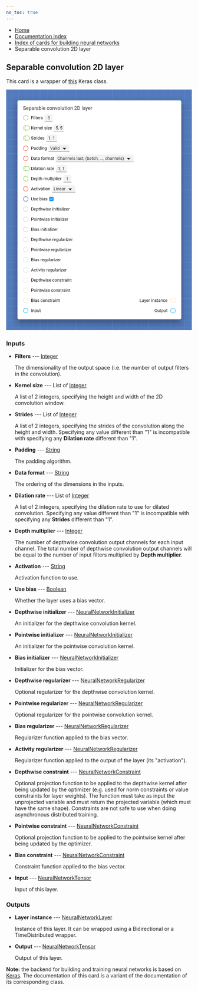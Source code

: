 ```yaml
---
no_toc: true
---
```


<ul class="breadcrumb">
    <li><a href="">Home</a></li>
    <li><a href="documentation">Documentation index</a></li>
    <li><a href="neural_network_cards/">Index of cards for building neural networks</a></li>
    <li>Separable convolution 2D layer</li>
</ul>

## Separable convolution 2D layer

This card is a wrapper of [this](https://keras.io/api/layers/convolution_layers/separable_convolution2d/) Keras class.

!["Separable convolution 2D layer" card](assets/img/neural_network_cards/layer_SeparableConv2D.png)


### Inputs


* **Filters** --- [Integer](types/Integer)

  The dimensionality of the output space (i.e. the number of output filters in the convolution).

* **Kernel size** --- List of [Integer](types/Integer)

  A list of 2 integers, specifying the height and width of the 2D convolution window.

* **Strides** --- List of [Integer](types/Integer)

  A list of 2 integers, specifying the strides of the convolution along the height and width. Specifying any value different than "1" is incompatible with specifying any **Dilation rate** different than "1".

* **Padding** --- [String](types/String)

  The padding algorithm.

* **Data format** --- [String](types/String)

  The ordering of the dimensions in the inputs.

* **Dilation rate** --- List of [Integer](types/Integer)

  A list of 2 integers, specifying the dilation rate to use for dilated convolution. Specifying any value different than "1" is incompatible with specifying any **Strides** different than "1".

* **Depth multiplier** --- [Integer](types/Integer)

  The number of depthwise convolution output channels for each input channel. The total number of depthwise convolution output channels will be equal to the number of input filters multiplied by **Depth multiplier**.

* **Activation** --- [String](types/String)

  Activation function to use.

* **Use bias** --- [Boolean](types/Boolean)

  Whether the layer uses a bias vector.

* **Depthwise initializer** --- [NeuralNetworkInitializer](types/NeuralNetworkInitializer)

  An initializer for the depthwise convolution kernel.

* **Pointwise initializer** --- [NeuralNetworkInitializer](types/NeuralNetworkInitializer)

  An initializer for the pointwise convolution kernel.

* **Bias initializer** --- [NeuralNetworkInitializer](types/NeuralNetworkInitializer)

  Initializer for the bias vector.

* **Depthwise regularizer** --- [NeuralNetworkRegularizer](types/NeuralNetworkRegularizer)

  Optional regularizer for the depthwise convolution kernel.

* **Pointwise regularizer** --- [NeuralNetworkRegularizer](types/NeuralNetworkRegularizer)

  Optional regularizer for the pointwise convolution kernel.

* **Bias regularizer** --- [NeuralNetworkRegularizer](types/NeuralNetworkRegularizer)

  Regularizer function applied to the bias vector.

* **Activity regularizer** --- [NeuralNetworkRegularizer](types/NeuralNetworkRegularizer)

  Regularizer function applied to the output of the layer (its "activation").

* **Depthwise constraint** --- [NeuralNetworkConstraint](types/NeuralNetworkConstraint)

  Optional projection function to be applied to the depthwise kernel after being updated by the optimizer (e.g. used for norm constraints or value constraints for layer weights). The function must take as input the unprojected variable and must return the projected variable (which must have the same shape). Constraints are not safe to use when doing asynchronous distributed training.

* **Pointwise constraint** --- [NeuralNetworkConstraint](types/NeuralNetworkConstraint)

  Optional projection function to be applied to the pointwise kernel after being updated by the optimizer.

* **Bias constraint** --- [NeuralNetworkConstraint](types/NeuralNetworkConstraint)

  Constraint function applied to the bias vector.

* **Input** --- [NeuralNetworkTensor](types/NeuralNetworkTensor)

  Input of this layer.





### Outputs


* **Layer instance** --- [NeuralNetworkLayer](types/NeuralNetworkLayer)

  Instance of this layer. It can be wrapped using a Bidirectional or a TimeDistributed wrapper.

* **Output** --- [NeuralNetworkTensor](types/NeuralNetworkTensor)

  Output of this layer.






**Note:** the backend for building and training neural networks is based on [Keras](https://keras.io/). The documentation of this card is a variant of the documentation of its corresponding class.